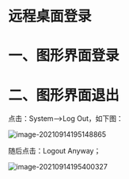 # 远程桌面登录

# 一、图形界面登录

# 二、图形界面退出

点击：System-->Log Out，如下图：

![image-20210914195148865](C:\Users\VCFEM\AppData\Roaming\Typora\typora-user-images\image-20210914195148865.png)

随后点击：Logout Anyway；

![image-20210914195400327](C:\Users\VCFEM\AppData\Roaming\Typora\typora-user-images\image-20210914195400327.png)

